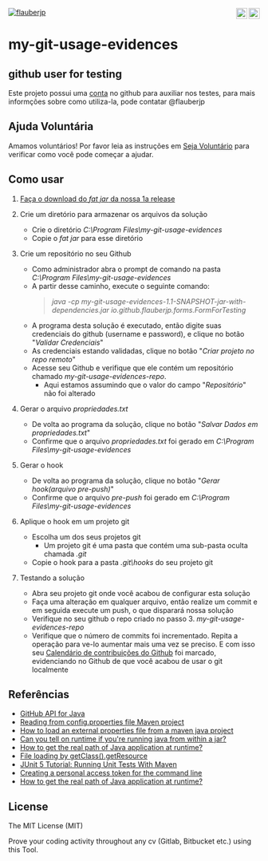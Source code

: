 [![flauberjp](https://circleci.com/gh/flauberjp/my-git-usage-evidences.svg?style=shield)](https://circleci.com/gh/flauberjp/my-git-usage-evidences/tree/master) <a href="README.pt_br.md"><img align="right" src="https://emojipedia-us.s3.dualstack.us-west-1.amazonaws.com/thumbs/240/google/241/flag-brazil_1f1e7-1f1f7.png" width="22"></a> <a href="../README.md"><img align="right" src="https://emojipedia-us.s3.dualstack.us-west-1.amazonaws.com/thumbs/240/google/241/flag-united-states_1f1fa-1f1f8.png" width="22"></a>
 

# my-git-usage-evidences



## github user for testing

Este projeto possui uma [conta](https://github.com/mygitusageevicencesapp) no github para auxiliar nos testes, para mais informções sobre como utiliza-la, pode contatar @flauberjp

## Ajuda Voluntária
Amamos voluntários! Por favor leia as instruções em [Seja Voluntário](CONTRIBUTING.pt_br.md) para verificar como você pode começar a ajudar.

## Como usar

1. [Faça o download do _fat jar_ da nossa 1a release](https://github.com/flauberjp/my-git-usage-evidences/releases/tag/1.0-SNAPSHOT)

2. Crie um diretório para armazenar os arquivos da solução
    * Crie o diretório _C:\Program Files\my-git-usage-evidences_
    * Copie o _fat jar_ para esse diretório

3. Crie um repositório no seu Github
    * Como administrador abra o prompt de comando 
    na pasta _C:\Program Files\my-git-usage-evidences_
    * A partir desse caminho, execute o seguinte 
    comando: 
      > _java -cp my-git-usage-evidences-1.1-SNAPSHOT-jar-with-dependencies.jar io.github.flauberjp.forms.FormForTesting_
    * A programa desta solução é executado, então digite suas credenciais 
    do github (username e password), e clique no botão "_Validar Credenciais_"
    * As credenciais estando validadas, clique no botão "_Criar projeto no repo remoto_"
    * Acesse seu Github e verifique que ele contém um repositório 
    chamado _my-git-usage-evidences-repo_. 
      * Aqui estamos assumindo que o valor do campo "_Repositório_" não foi alterado 

4. Gerar o arquivo _propriedades.txt_
    * De volta ao programa da solução, clique no botão "_Salvar Dados em propriedades.txt_"
    * Confirme que o arquivo _propriedades.txt_ foi gerado 
    em _C:\Program Files\my-git-usage-evidences_

5. Gerar o hook
    * De volta ao programa da solução, clique no botão "_Gerar hook(arquivo pre-push)_"
    * Confirme que o arquivo _pre-push_ foi gerado 
    em _C:\Program Files\my-git-usage-evidences_

6. Aplique o hook em um projeto git
    * Escolha um dos seus projetos git
      * Um projeto git é uma pasta que contém uma sub-pasta oculta chamada _.git_
    * Copie o hook para a pasta _.git\hooks_ do seu projeto git

7. Testando a solução
    * Abra seu projeto git onde você acabou de configurar esta solução
    * Faça uma alteração em qualquer arquivo, então realize um commit 
    e em seguida execute um push, o que disparará nossa solução
    * Verifique no seu github o repo criado no passo 3. _my-git-usage-evidences-repo_
    * Verifique que o número de commits foi incrementado. 
    Repita a operação para ve-lo aumentar mais uma vez se preciso.
    E com isso seu [Calendário de contribuições do Github](https://help.github.com/pt/github/setting-up-and-managing-your-github-profile/viewing-contributions-on-your-profile#contributions-calendar) 
    foi marcado, evidenciando no Github de que você acabou de usar o git localmente

## Referências
- [GitHub API for Java](https://github-api.kohsuke.org/)
- [Reading from config.properties file Maven project](https://stackoverflow.com/questions/35008377/reading-from-config-properties-file-maven-project)
- [How to load an external properties file from a maven java project](https://stackoverflow.com/questions/34712885/how-to-load-an-external-properties-file-from-a-maven-java-project)
- [Can you tell on runtime if you're running java from within a jar?](https://stackoverflow.com/questions/482560/can-you-tell-on-runtime-if-youre-running-java-from-within-a-jar)
- [How to get the real path of Java application at runtime?](https://stackoverflow.com/questions/4032957/how-to-get-the-real-path-of-java-application-at-runtime)
- [File loading by getClass().getResource](https://stackoverflow.com/questions/14089146/file-loading-by-getclass-getresource)
- [JUnit 5 Tutorial: Running Unit Tests With Maven](https://www.petrikainulainen.net/programming/testing/junit-5-tutorial-running-unit-tests-with-maven/)
- [Creating a personal access token for the command line](https://help.github.com/en/github/authenticating-to-github/creating-a-personal-access-token-for-the-command-line)
- [How to get the real path of Java application at runtime?](https://stackoverflow.com/a/43553093/6771132)

## License
The MIT License (MIT)

Prove your coding activity throughout any cv (Gitlab, Bitbucket etc.)  using this Tool. 

